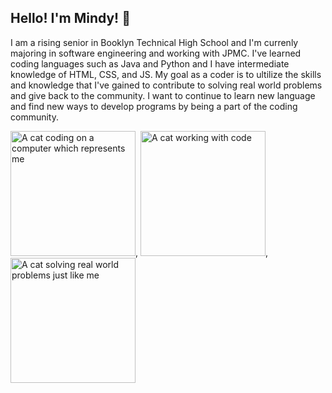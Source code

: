 ## Hello! I'm Mindy! 👋

<!--
**mind-dy/mind-dy** is a ✨ _special_ ✨ repository because its `README.md` (this file) appears on your GitHub profile.

Here are some ideas to get you started:

- 🔭 I’m currently working on ...
- 🌱 I’m currently learning ...
- 👯 I’m looking to collaborate on ...
- 🤔 I’m looking for help with ...
- 💬 Ask me about ...
- 📫 How to reach me: ...
- 😄 Pronouns: ...
- ⚡ Fun fact: ...
-->

I am a rising senior in Booklyn Technical High School and I'm currenly majoring in software engineering and working with JPMC. I've learned coding languages such as Java and Python and I have intermediate knowledge of HTML, CSS, and JS.
My goal as a coder is to ultilize the skills and knowledge that I've gained to contribute to solving real world problems and give back to the community. I want to continue to learn new language and find new ways to develop programs by being a part of the coding community.

<img src="https://media.tenor.com/y2JXkY1pXkwAAAAM/cat-computer.gif" alt="A cat coding on a computer which represents me" height="200">, <img src="https://global.discourse-cdn.com/algolia/original/1X/e69ce77e6b76753d6d49e4a1774405275444516d.gif" alt="A cat working with code" height="200">, <img src="https://media.tenor.com/ucLLyC6hYrgAAAAM/cat-cat-math.gif" alt="A cat solving real world problems just like me" height="200">
